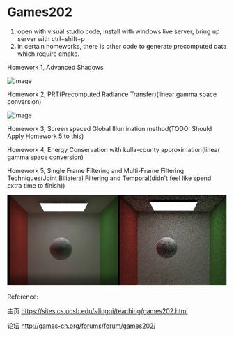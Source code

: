 # Games202

1. open with visual studio code, install with windows live server, bring up server with ctrl+shift+p
2. in certain homeworks, there is other code to generate precomputed data which require cmake. 

Homework 1, Advanced Shadows 

![image](https://github.com/tigershan1130/Games202/assets/39791762/3f4b77b5-ebbf-4e1c-8379-2cbc386e661b)

Homework 2, PRT(Precomputed Radiance Transfer)(linear gamma space conversion)

![image](https://github.com/tigershan1130/Games202/assets/39791762/fac7ef23-8d82-4a21-9702-f0cf514bdb40)

Homework 3, Screen spaced Global Illumination method(TODO: Should Apply Homework 5 to this)


Homework 4, Energy Conservation with kulla-county approximation(linear gamma space conversion)



Homework 5, Single Frame Filtering and Multi-Frame Filtering Techniques(Joint Biliateral Filtering and Temporal(didn't feel like spend extra time to finish))

![alt text](https://github.com/tigershan1130/Games202/blob/main/hw5/BoxResults.jpg)

Reference:

主页 https://sites.cs.ucsb.edu/~lingqi/teaching/games202.html

论坛 http://games-cn.org/forums/forum/games202/
